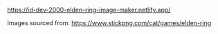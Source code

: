 https://id-dev-2000-elden-ring-image-maker.netlify.app/

Images sourced from: https://www.stickpng.com/cat/games/elden-ring
